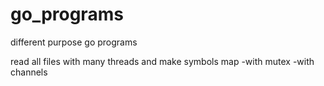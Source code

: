 # go_programs
different purpose go programs

read all files with many threads and make symbols map
-with mutex
-with channels
